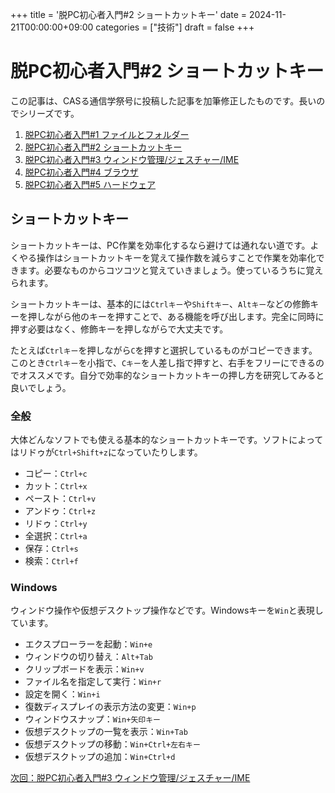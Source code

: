 +++
title = '脱PC初心者入門#2 ショートカットキー'
date = 2024-11-21T00:00:00+09:00
categories = ["技術"]
draft = false
+++
# 脱PC初心者入門#2 ショートカットキー

この記事は、CASる通信学祭号に投稿した記事を加筆修正したものです。長いのでシリーズです。

1. [脱PC初心者入門#1 ファイルとフォルダー](/p/%E8%84%B1pc%E5%88%9D%E5%BF%83%E8%80%85%E5%85%A5%E9%96%80%231-%E3%83%95%E3%82%A1%E3%82%A4%E3%83%AB%E3%81%A8%E3%83%95%E3%82%A9%E3%83%AB%E3%83%80%E3%83%BC/)
2. [脱PC初心者入門#2 ショートカットキー](/p/%E8%84%B1pc%E5%88%9D%E5%BF%83%E8%80%85%E5%85%A5%E9%96%80%232-%E3%82%B7%E3%83%A7%E3%83%BC%E3%83%88%E3%82%AB%E3%83%83%E3%83%88%E3%82%AD%E3%83%BC/)
3. [脱PC初心者入門#3 ウィンドウ管理/ジェスチャー/IME](/p/%E8%84%B1pc%E5%88%9D%E5%BF%83%E8%80%85%E5%85%A5%E9%96%80%233-%E3%82%A6%E3%82%A3%E3%83%B3%E3%83%89%E3%82%A6%E7%AE%A1%E7%90%86/%E3%82%B8%E3%82%A7%E3%82%B9%E3%83%81%E3%83%A3%E3%83%BC/ime/)
4. [脱PC初心者入門#4 ブラウザ](/p/%E8%84%B1pc%E5%88%9D%E5%BF%83%E8%80%85%E5%85%A5%E9%96%80%234-%E3%83%96%E3%83%A9%E3%82%A6%E3%82%B6/)
5. [脱PC初心者入門#5 ハードウェア](/p/%E8%84%B1pc%E5%88%9D%E5%BF%83%E8%80%85%E5%85%A5%E9%96%80%235-%E3%83%8F%E3%83%BC%E3%83%89%E3%82%A6%E3%82%A7%E3%82%A2/)

## ショートカットキー

ショートカットキーは、PC作業を効率化するなら避けては通れない道です。よくやる操作はショートカットキーを覚えて操作数を減らすことで作業を効率化できます。必要なものからコツコツと覚えていきましょう。使っているうちに覚えられます。

ショートカットキーは、基本的には`Ctrlキー`や`Shiftキー`、`Altキー`などの修飾キーを押しながら他のキーを押すことで、ある機能を呼び出します。完全に同時に押す必要はなく、修飾キーを押しながらで大丈夫です。

たとえば`Ctrlキー`を押しながら`C`を押すと選択しているものがコピーできます。このとき`Ctrlキー`を小指で、`Cキー`を人差し指で押すと、右手をフリーにできるのでオススメです。自分で効率的なショートカットキーの押し方を研究してみると良いでしょう。

### 全般

大体どんなソフトでも使える基本的なショートカットキーです。ソフトによってはリドゥが`Ctrl+Shift+z`になっていたりします。

- コピー：`Ctrl+c`
- カット：`Ctrl+x`
- ペースト：`Ctrl+v`
- アンドゥ：`Ctrl+z`
- リドゥ：`Ctrl+y`
- 全選択：`Ctrl+a`
- 保存：`Ctrl+s`
- 検索：`Ctrl+f`

### Windows

ウィンドウ操作や仮想デスクトップ操作などです。Windowsキーを`Win`と表現しています。

- エクスプローラーを起動：`Win+e`
- ウィンドウの切り替え：`Alt+Tab`
- クリップボードを表示：`Win+v`
- ファイル名を指定して実行：`Win+r`
- 設定を開く：`Win+i`
- 復数ディスプレイの表示方法の変更：`Win+p`
- ウィンドウスナップ：`Win+矢印キー`
- 仮想デスクトップの一覧を表示：`Win+Tab`
- 仮想デスクトップの移動：`Win+Ctrl+左右キー`
- 仮想デスクトップの追加：`Win+Ctrl+d`

[次回：脱PC初心者入門#3 ウィンドウ管理/ジェスチャー/IME](/p/%E8%84%B1pc%E5%88%9D%E5%BF%83%E8%80%85%E5%85%A5%E9%96%80%233-%E3%82%A6%E3%82%A3%E3%83%B3%E3%83%89%E3%82%A6%E7%AE%A1%E7%90%86/%E3%82%B8%E3%82%A7%E3%82%B9%E3%83%81%E3%83%A3%E3%83%BC/ime/)
